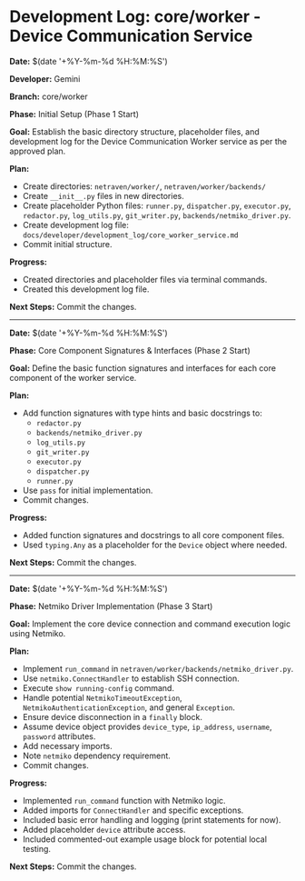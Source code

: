 # Development Log: core/worker - Device Communication Service

**Date:** $(date '+%Y-%m-%d %H:%M:%S')

**Developer:** Gemini

**Branch:** core/worker

**Phase:** Initial Setup (Phase 1 Start)

**Goal:** Establish the basic directory structure, placeholder files, and development log for the Device Communication Worker service as per the approved plan.

**Plan:**
- Create directories: `netraven/worker/`, `netraven/worker/backends/`
- Create `__init__.py` files in new directories.
- Create placeholder Python files: `runner.py`, `dispatcher.py`, `executor.py`, `redactor.py`, `log_utils.py`, `git_writer.py`, `backends/netmiko_driver.py`.
- Create development log file: `docs/developer/development_log/core_worker_service.md`
- Commit initial structure.

**Progress:**
- Created directories and placeholder files via terminal commands.
- Created this development log file.

**Next Steps:** Commit the changes.

---

**Date:** $(date '+%Y-%m-%d %H:%M:%S')

**Phase:** Core Component Signatures & Interfaces (Phase 2 Start)

**Goal:** Define the basic function signatures and interfaces for each core component of the worker service.

**Plan:**
- Add function signatures with type hints and basic docstrings to:
    - `redactor.py`
    - `backends/netmiko_driver.py`
    - `log_utils.py`
    - `git_writer.py`
    - `executor.py`
    - `dispatcher.py`
    - `runner.py`
- Use `pass` for initial implementation.
- Commit changes.

**Progress:**
- Added function signatures and docstrings to all core component files.
- Used `typing.Any` as a placeholder for the `Device` object where needed.

**Next Steps:** Commit the changes.

---

**Date:** $(date '+%Y-%m-%d %H:%M:%S')

**Phase:** Netmiko Driver Implementation (Phase 3 Start)

**Goal:** Implement the core device connection and command execution logic using Netmiko.

**Plan:**
- Implement `run_command` in `netraven/worker/backends/netmiko_driver.py`.
- Use `netmiko.ConnectHandler` to establish SSH connection.
- Execute `show running-config` command.
- Handle potential `NetmikoTimeoutException`, `NetmikoAuthenticationException`, and general `Exception`.
- Ensure device disconnection in a `finally` block.
- Assume device object provides `device_type`, `ip_address`, `username`, `password` attributes.
- Add necessary imports.
- Note `netmiko` dependency requirement.
- Commit changes.

**Progress:**
- Implemented `run_command` function with Netmiko logic.
- Added imports for `ConnectHandler` and specific exceptions.
- Included basic error handling and logging (print statements for now).
- Added placeholder `device` attribute access.
- Included commented-out example usage block for potential local testing.

**Next Steps:** Commit the changes.
